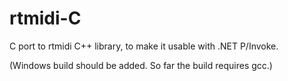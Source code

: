 rtmidi-C
========

C port to rtmidi C++ library, to make it usable with .NET P/Invoke.

(Windows build should be added. So far the build requires gcc.)
